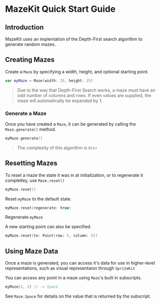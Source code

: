 #  MazeKit Quick Start Guide

## Introduction

MazeKit uses an implentation of the Depth-First search algorithm to generate random mazes.

## Creating Mazes

Create a `Maze` by specifying a width, height, and optional starting point.

```swift
var myMaze = Maze(width: 25, height: 25)
```

> Due to the way that Depth-First Search works, a maze must have an odd number of columns and rows.
> If even values are supplied, the maze will automatically be expanded by 1.

### Generate a Maze

Once you have created a `Maze`,  it can be generated by calling the `Maze.generate()` method.

```swift
myMaze.generate()
```

> The complexity of this algorithm is `O(n)`

## Resetting Mazes

To reset a maze the state it was in at initialization, or to regenerate it completley, use `Maze.reset()`

```swift 
myMaze.reset()
```
Reset `myMaze` to the default state.

```swift
myMaze.reset(regenerate: true)
```
Regenerate `myMaze`

A new starting point can also be specified.
```swift
myMaze.reset(to: Point(row: 5, column: 5))
```

## Using Maze Data

Once a maze is generated, you can access it's data for use in higher-level representations, such
as visual representaion through `SpriteKit`

You can access any point in a maze using `Maze`'s built in subscripts.

```swift
myMaze[2, 2] // -> Space
```
See `Maze.Space` for details on the value that is returned by the subscript.
